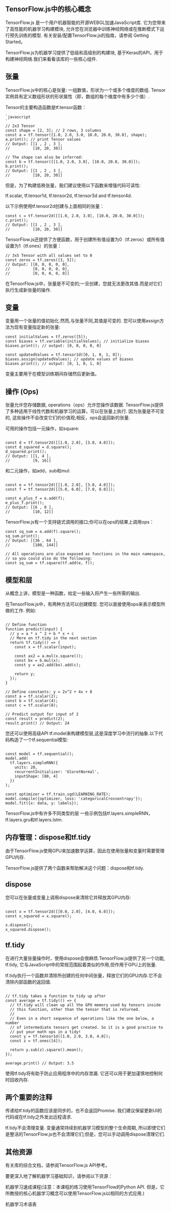 ## TensorFlow.js中的核心概念

TensorFlow.js 是一个用户机器智能的开源WEBGL加速JavaScript库. 它为您带来了高性能的机器学习构建模块, 允许您在浏览器中训练神经网络或在推断模式下运行预先训练的模型. 有关安装/配置TensorFlow.js的指南，请参阅 Getting Started。

TensorFlow.js为机器学习提供了低级和高级别的构建块, 基于Keras的API，用于构建神经网络.我们来看看该库的一些核心组件.


## 张量

TensorFlow.js中的核心是张量: 一组数值，形状为一个或多个维度的数组. Tensor实例具有定义数组形状的形状属性（即，数组的每个维度中有多少个值）.

Tensor的主要构造函数是tf.tensor函数：

```
`javascript
`
// 2x3 Tensor
const shape = [2, 3]; // 2 rows, 3 columns
const a = tf.tensor([1.0, 2.0, 3.0, 10.0, 20.0, 30.0], shape);
a.print(); // print Tensor values
// Output: [[1 , 2 , 3 ],
//          [10, 20, 30]]

// The shape can also be inferred:
const b = tf.tensor([[1.0, 2.0, 3.0], [10.0, 20.0, 30.0]]);
b.print();
// Output: [[1 , 2 , 3 ],
//          [10, 20, 30]]

```

但是，为了构建低秩张量，我们建议使用以下函数来增强代码可读性: 

tf.scalar, tf.tensor1d, tf.tensor2d, tf.tensor3d and tf.tensor4d.

以下示例使用tf.tensor2d创建与上面相同的张量：

```
const c = tf.tensor2d([[1.0, 2.0, 3.0], [10.0, 20.0, 30.0]]);
c.print();
// Output: [[1 , 2 , 3 ],
//          [10, 20, 30]]

```

TensorFlow.js还提供了方便函数，用于创建所有值设置为0（tf.zeros）或所有值设置为1（tf.ones）的张量：

```
// 3x5 Tensor with all values set to 0
const zeros = tf.zeros([3, 5]);
// Output: [[0, 0, 0, 0, 0],
//          [0, 0, 0, 0, 0],
//          [0, 0, 0, 0, 0]]

```

在TensorFlow.js中，张量是不可变的;一旦创建，您就无法更改其值.而是对它们执行生成新张量的操作.

## 变量

变量用一个张量的值初始化.然而,与张量不同,其值是可变的. 您可以使用assign方法为现有变量指定新的张量:

```
const initialValues = tf.zeros([5]);
const biases = tf.variable(initialValues); // initialize biases
biases.print(); // output: [0, 0, 0, 0, 0]

const updatedValues = tf.tensor1d([0, 1, 0, 1, 0]);
biases.assign(updatedValues); // update values of biases
biases.print(); // output: [0, 1, 0, 1, 0]

```

变量主要用于在模型训练期间存储然后更新值。

## 操作 (Ops)

张量允许您存储数据, operations（ops）允许您操作该数据. TensorFlow.js提供了多种适用于线性代数和机器学习的运算，可以在张量上执行. 因为张量是不可变的, 这些操作不会改变它们的价值观;相反，ops会返回新的张量.

可用的操作包括一元操作，如square:

```

const d = tf.tensor2d([[1.0, 2.0], [3.0, 4.0]]);
const d_squared = d.square();
d_squared.print();
// Output: [[1, 4 ],
//          [9, 16]]

```

和二元操作，如add，sub和mul:

```

const e = tf.tensor2d([[1.0, 2.0], [3.0, 4.0]]);
const f = tf.tensor2d([[5.0, 6.0], [7.0, 8.0]]);

const e_plus_f = e.add(f);
e_plus_f.print();
// Output: [[6 , 8 ],
//          [10, 12]]

```

TensorFlow.js有一个支持链式调用的接口;你可以在ops的结果上调用ops：

```
const sq_sum = e.add(f).square();
sq_sum.print();
// Output: [[36 , 64 ],
//          [100, 144]]

// All operations are also exposed as functions in the main namespace,
// so you could also do the following:
const sq_sum = tf.square(tf.add(e, f));

```

## 模型和层

从概念上讲，模型是一种函数，给定一些输入将产生一些所需的输出.

在TensorFlow.js中，有两种方法可以创建模型. 您可以直接使用ops来表示模型所做的工作. 例如:

```

// Define function
function predict(input) {
  // y = a * x ^ 2 + b * x + c
  // More on tf.tidy in the next section
  return tf.tidy(() => {
    const x = tf.scalar(input);

    const ax2 = a.mul(x.square());
    const bx = b.mul(x);
    const y = ax2.add(bx).add(c);

    return y;
  });
}

// Define constants: y = 2x^2 + 4x + 8
const a = tf.scalar(2);
const b = tf.scalar(4);
const c = tf.scalar(8);

// Predict output for input of 2
const result = predict(2);
result.print() // Output: 24

```

您还可以使用高级API tf.model来构建模型层,这是深度学习中流行的抽象.以下代码构造了一个tf.sequential模型:


```

const model = tf.sequential();
model.add(
  tf.layers.simpleRNN({
    units: 20,
    recurrentInitializer: 'GlorotNormal',
    inputShape: [80, 4]
  })
);

const optimizer = tf.train.sgd(LEARNING_RATE);
model.compile({optimizer, loss: 'categoricalCrossentropy'});
model.fit({x: data, y: labels});

```

TensorFlow.js中有许多不同类型的层 一些示例包括tf.layers.simpleRNN，tf.layers.gru和tf.layers.lstm.

## 内存管理：dispose和tf.tidy

由于TensorFlow.js使用GPU来加速数学运算，因此在使用张量和变量时需要管理GPU内存.

TensorFlow.js提供了两个函数来帮助解决这个问题：dispose和tf.tidy.

## dispose

您可以在张量或变量上调用dispose来清除它并释放其GPU内存:

```

const x = tf.tensor2d([[0.0, 2.0], [4.0, 6.0]]);
const x_squared = x.square();

x.dispose();
x_squared.dispose();

```

## tf.tidy

在进行大量张量操作时，使用dispose会很麻烦.TensorFlow.js提供了另一个功能, tf.tidy, 它与JavaScript中的常规范围起着类似的作用,但作用于GPU上的张量.

tf.tidy执行一个函数并清除所创建的任何中间张量，释放它们的GPU内存.它不会清除内部函数的返回值.

```

// tf.tidy takes a function to tidy up after
const average = tf.tidy(() => {
  // tf.tidy will clean up all the GPU memory used by tensors inside
  // this function, other than the tensor that is returned.
  //
  // Even in a short sequence of operations like the one below, a number
  // of intermediate tensors get created. So it is a good practice to
  // put your math ops in a tidy!
  const y = tf.tensor1d([1.0, 2.0, 3.0, 4.0]);
  const z = tf.ones([4]);

  return y.sub(z).square().mean();
});

average.print() // Output: 3.5

```

使用tf.tidy将有助于防止应用程序中的内存泄漏. 它还可以用于更加谨慎地控制何时回收内存.


## 两个重要的注释

传递给tf.tidy的函数应该是同步的，也不会返回Promise. 我们建议保留更新UI的代码或在tf.tidy之外发出远程请求.

tf.tidy不会清理变量. 变量通常持续到机器学习模型的整个生命周期, 所以即使它们是整洁的TensorFlow.js也不会清理它们;但是，您可以手动调用dispose清理它们.

## 其他资源

有关库的综合文档，请参阅TensorFlow.js API参考。

要更深入地了解机器学习基础知识，请参阅以下资源：

机器学习速成课程(注意：本课程的练习使用TensorFlow的Python API. 但是，它所教授的核心机器学习概念可以使用TensorFlow.js以相同的方式应用.)

机器学习术语表
